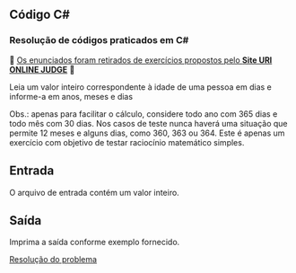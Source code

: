## 								Código C#

 ### Resolução de códigos praticados em C#

:rotating_light: [Os enunciados foram retirados de exercícios propostos pelo **Site URI ONLINE JUDGE**](https://www.urionlinejudge.com.br/judge/pt/problems/index/1) :rotating_light:

Leia um valor inteiro correspondente à idade de uma pessoa em dias e informe-a em anos, meses e dias

Obs.: apenas para facilitar o cálculo, considere todo ano com 365 dias e todo mês com 30 dias. Nos casos de teste nunca haverá uma situação que permite 12 meses e alguns dias, como 360, 363 ou 364. Este é apenas um exercício com objetivo de testar raciocínio matemático simples.

## Entrada

O arquivo de entrada contém um valor inteiro.

## Saída

Imprima a saída conforme exemplo fornecido.

[Resolução do problema](https://github.com/pliniopereira10/resolucao-desafios-C_Sharp/blob/main/1.EstruturaSequencial/IdadeEmDias/Program.cs) 

